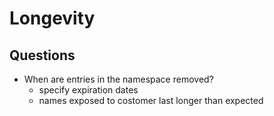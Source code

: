 # Longevity
## Questions
- When are entries in the namespace removed?
  - specify expiration dates
  - names exposed to costomer last longer than expected
